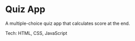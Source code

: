 # Quiz App  
A multiple-choice quiz app that calculates score at the end.  

Tech: HTML, CSS, JavaScript  
